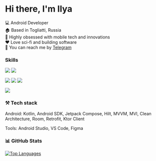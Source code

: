 Hi there, I'm Ilya
====================================================================================================================================

:computer: Android Developer <br>
:house: Based in Togliatti, Russia <br>
:iphone: Highly obsessed with mobile tech and innovations <br>
:heart: Love sci-fi and building software <br>
:call_me_hand: You can reach me by [Telegram](https://t.me/risely/)

### Skills
<p>
  <img src="https://img.shields.io/badge/kotlin%20-%23323330.svg?&style=for-the-badge&logo=kotlin"/>
  <img src="https://img.shields.io/badge/android%20-%23323330.svg?&style=for-the-badge&logo=android"/>
</p>
<p>
  <img src="https://img.shields.io/badge/typescript-3178C5.svg?&style=for-the-badge&logo=typescript&logoColor=white"/>
  <img src="https://img.shields.io/badge/node.js%20-%2368a063.svg?&style=for-the-badge&logo=node.js&logoColor=white"/>
  <img src="https://img.shields.io/badge/mongodb%20-%23323330.svg?&style=for-the-badge&logo=mongodb"/>
</p>
<p>
  <img src="https://img.shields.io/badge/git%20-%23F05033.svg?&style=for-the-badge&logo=git&logoColor=white"/>
</p>


### ⚒️ Tech stack
<p>Android: Kotlin, Android SDK, Jetpack Compose, Hilt, MVVM, MVI, Clean Architecture, Room, Retrofit, Ktor Client</p>
<p>Tools: Android Studio, VS Code, Figma</p>

### 📊  GitHub Stats
<a href="https://github.com/ilyastoletov" align="left"><img src="https://github-readme-stats.vercel.app/api/top-langs/?username=ilyastoletov&langs_count=5&title_color=0891b2&text_color=ffffff&icon_color=0891b2&bg_color=1c1917&hide_border=true&locale=en&custom_title=Top%20%Languages" alt="Top Languages" /></a>
